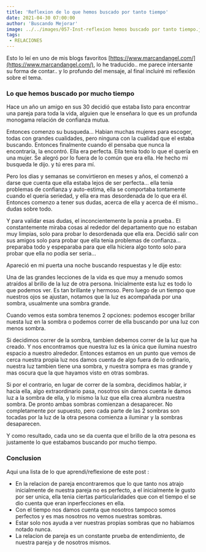 ```yaml
---
title: 'Reflexion de lo que hemos buscado por tanto tiempo'
date: 2021-04-30 07:00:00
author: 'Buscando Mejorar'
image: ../../images/057-Inst-reflexion hemos buscado por tanto tiempo.jpg
tags:
 - RELACIONES
---
```

Esto lo leí en uno de mis blogs favoritos [https://www.marcandangel.com/](https://www.marcandangel.com/), lo he traducido.. me parece intersante su forma de contar.. y lo profundo del mensaje, al final incluiré mi reflexión sobre el tema. 

### Lo que hemos buscado por mucho tiempo

Hace un año un amigo en sus 30 decidió que estaba listo para encontrar una pareja para toda la vida, alguien que le enseñara lo que es un profunda monogama relación de confianza mutua.

Entonces comenzo su busqueda... Habian muchas mujeres para escoger, todas con grandes cualidades, pero ninguna con la cualidad que el estaba buscando. Entonces finalmente cuando él pensaba que nunca la encontraría, la encontró. Ella era perfecta. Ella tenia todo lo que el quería en una mujer. Se alegró por lo fuera de lo común que era ella. He hecho mi busqueda le dijo. y tú eres para mí.

Pero los dias y semanas se convirtieron en meses y años, el comenzó a darse que cuenta que ella estaba lejos de ser perfecta... ella tenia problemas de confianza y auto-estima, ella se comportaba tontamente cuando el queria seriedad, y ella era mas desordenada de lo que era él. Entonces comenzo a tener sus dudas, acerca de ella y acerca de él mismo.. dudas sobre todo.

Y para validar esas dudas, el inconcientemente la ponia a prueba.. El constantemente miraba cosas al rededor del departamento que no estaban muy limpias, solo para probar lo desordenada que ella era. Decidió salir con sus amigos solo para probar que ella tenia problemas de confianza... preparaba todo y espeparaba para que ella hiciera algo tonto solo para probar que ella no podia ser seria...

Apareció en mi puerta una noche buscando respuestas y le dije esto:

Una de las grandes lecciones de la vida es que muy a menudo somos atraídos al brillo de la luz de otra persona. Inicialmente esta luz es todo lo que podemos ver. Es tan brillante y hermoso. Pero luego de un tiempo que nuestros ojos se ajustan, notamos que la luz es acompañada por una sombra, usualmente una sombra grande.

Cuando vemos esta sombra tenemos 2 opciones: podemos escoger brillar nuesta luz en la sombra o podemos correr de ella buscando por una luz con menos sombra.

Si decidimos correr de la sombra, tambien debemos correr de la luz que ha creado. Y nos encontramos que nuestra luz es la única que ilumina nuestro espacio a nuestro alrededor. Entonces estamos en un punto que vemos de cerca nuestra propia luz nos damos cuenta de algo fuera de lo ordinario, nuestra luz tambien tiene una sombra, y nuestra sompra es mas grande y mas oscura que la que hayamos visto en otras sombras.

Si por el contrario, en lugar de correr de la sombra, decidimos hablar, ir hacia ella, algo extraordinario pasa, nosotros sin darnos cuenta le damos luz a la sombra de ella, y lo mismo la luz que ella crea alumbra nuestra sombra. De pronto ambas sombras comienzan a desaparecer. No completamente por supuesto, pero cada parte de las 2 sombras son tocadas por la luz de la otra pesona comienza a iluminar y la sombras desaparecen.

Y como resultado, cada uno se da cuenta que el brillo de la otra pesona es justamente lo que estabamos buscando por mucho tiempo.

### Conclusion

Aqui una lista de lo que aprendi/reflexione de este post :

- En la relacion de pareja encontraremos que lo que tanto nos atrajo inicialmente de nuestra pareja no es perfecto, a el inicialmente le gusto por ser unica, ella tenia ciertas particularidades que con el tiempo el se dio cuenta que eran inperfecciones en ella.
- Con el tiempo nos damos cuenta que nosotros tampoco somos perfectos y es mas nosotros no vemos nuestras sombras.
- Estar solo nos ayuda a ver nuestras propias sombras que no habiamos notado nunca.
- La relacion de pareja es un constante prueba de entendimiento, de nuestra pareja y de nosotros mismos.
